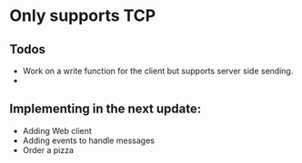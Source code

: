 # Only supports TCP

## Todos
 - Work on a write function for the client but supports server side sending.
 - 

## Implementing in the next update:
 - Adding Web client
 - Adding events to handle messages
 - Order a pizza